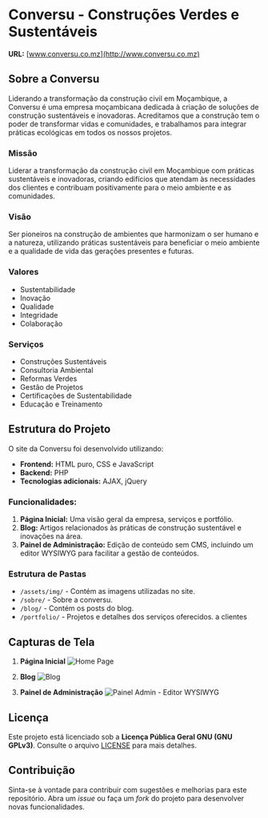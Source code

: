 # Conversu - Construções Verdes e Sustentáveis

**URL:** [www.conversu.co.mz](http://www.conversu.co.mz)

## Sobre a Conversu

Liderando a transformação da construção civil em Moçambique, a Conversu é uma empresa moçambicana dedicada à criação de soluções de construção sustentáveis e inovadoras. Acreditamos que a construção tem o poder de transformar vidas e comunidades, e trabalhamos para integrar práticas ecológicas em todos os nossos projetos.

### Missão
Liderar a transformação da construção civil em Moçambique com práticas sustentáveis e inovadoras, criando edifícios que atendam às necessidades dos clientes e contribuam positivamente para o meio ambiente e as comunidades.

### Visão
Ser pioneiros na construção de ambientes que harmonizam o ser humano e a natureza, utilizando práticas sustentáveis para beneficiar o meio ambiente e a qualidade de vida das gerações presentes e futuras.

### Valores
- Sustentabilidade
- Inovação
- Qualidade
- Integridade
- Colaboração

### Serviços
- Construções Sustentáveis
- Consultoria Ambiental
- Reformas Verdes
- Gestão de Projetos
- Certificações de Sustentabilidade
- Educação e Treinamento

## Estrutura do Projeto

O site da Conversu foi desenvolvido utilizando:
- **Frontend:** HTML puro, CSS e JavaScript
- **Backend:** PHP
- **Tecnologias adicionais:** AJAX, jQuery

### Funcionalidades:
1. **Página Inicial:** Uma visão geral da empresa, serviços e portfólio.
2. **Blog:** Artigos relacionados às práticas de construção sustentável e inovações na área.
3. **Painel de Administração:** Edição de conteúdo sem CMS, incluindo um editor WYSIWYG para facilitar a gestão de conteúdos.

### Estrutura de Pastas
- `/assets/img/` - Contém as imagens utilizadas no site.
- `/sobre/` - Sobre a conversu.
- `/blog/` - Contém os posts do blog.
- `/portfolio/` - Projetos e detalhes dos serviços oferecidos. a clientes

## Capturas de Tela

1. **Página Inicial**
   ![Home Page](#)
   
2. **Blog**
   ![Blog](#)
   
3. **Painel de Administração**
   ![Painel Admin - Editor WYSIWYG](#)

## Licença

Este projeto está licenciado sob a **Licença Pública Geral GNU (GNU GPLv3)**. Consulte o arquivo [LICENSE](./LICENSE) para mais detalhes.

## Contribuição

Sinta-se à vontade para contribuir com sugestões e melhorias para este repositório. Abra um *issue* ou faça um *fork* do projeto para desenvolver novas funcionalidades.